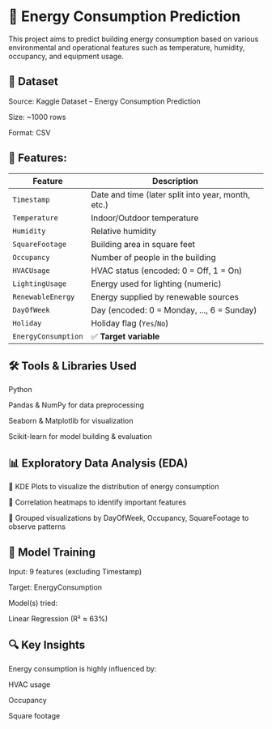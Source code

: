 # 🔋 Energy Consumption Prediction
This project aims to predict building energy consumption based on various environmental and operational features such as temperature, humidity, occupancy, and equipment usage.

## 📁 Dataset
Source: Kaggle Dataset – Energy Consumption Prediction

Size: ~1000 rows

Format: CSV

## 📌 Features:
| Feature           | Description                                      |
|-------------------|--------------------------------------------------|
| `Timestamp`        | Date and time (later split into year, month, etc.) |
| `Temperature`      | Indoor/Outdoor temperature                       |
| `Humidity`         | Relative humidity                                |
| `SquareFootage`    | Building area in square feet                     |
| `Occupancy`        | Number of people in the building                 |
| `HVACUsage`        | HVAC status (encoded: 0 = Off, 1 = On)          |
| `LightingUsage`    | Energy used for lighting (numeric)              |
| `RenewableEnergy`  | Energy supplied by renewable sources             |
| `DayOfWeek`        | Day (encoded: 0 = Monday, ..., 6 = Sunday)      |
| `Holiday`          | Holiday flag (`Yes`/`No`)                        |
| `EnergyConsumption`| ✅ **Target variable**                           |


## 🛠️ Tools & Libraries Used
Python

Pandas & NumPy for data preprocessing

Seaborn & Matplotlib for visualization

Scikit-learn for model building & evaluation

## 📊 Exploratory Data Analysis (EDA)
🔹 KDE Plots to visualize the distribution of energy consumption

🔹 Correlation heatmaps to identify important features

🔹 Grouped visualizations by DayOfWeek, Occupancy, SquareFootage to observe patterns

## 🧠 Model Training
Input: 9 features (excluding Timestamp)

Target: EnergyConsumption

Model(s) tried:

Linear Regression (R² ≈ 63%)


## 🔍 Key Insights
Energy consumption is highly influenced by:

HVAC usage

Occupancy

Square footage

